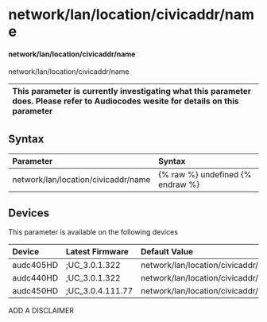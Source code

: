 ﻿---
description: network/lan/location/civicaddr/name
search: false
---

# network/lan/location/civicaddr/name

#### network/lan/location/civicaddr/name

network/lan/location/civicaddr/name


| This parameter is currently investigating what this parameter does. Please refer to Audiocodes wesite for details on this parameter | 
| :--- |

## Syntax
| Parameter | Syntax |
| :--- | :--- |
|network/lan/location/civicaddr/name | {% raw %} undefined {% endraw %}|

## Devices
This parameter is available on the following devices

| Device | Latest Firmware | Default Value |
|:---|:---|:---|
| audc405HD | ;UC_3.0.1.322 | network/lan/location/civicaddr/name= 
| audc440HD | ;UC_3.0.1.322 | network/lan/location/civicaddr/name= 
| audc450HD | ;UC_3.0.4.111.77 | network/lan/location/civicaddr/name= 

ADD A DISCLAIMER
